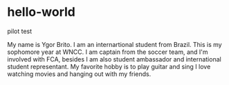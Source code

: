 # hello-world

pilot test

My name is Ygor Brito. I am an internartional student from Brazil. This is my sophomore year at WNCC. I am captain from the soccer team, and I'm involved with FCA, besides I am also student ambassador and international student representant. My favorite hobby is to play guitar and sing I love watching movies and hanging out with my friends.
